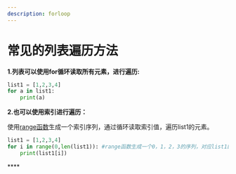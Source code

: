 ```yaml
---
description: forloop
---
```


# 常见的列表遍历方法

**1.列表可以使用for循环读取所有元素，进行遍历:**

```python
list1 = [1,2,3,4]
for a in list1:
    print(a)
```

**2.也可以使用索引进行遍历：**

使用[range函数](rnage-han-shu-jian-jie.md)生成一个索引序列，通过循环读取索引值，遍历list1的元素。

```python
list1 = [1,2,3,4]
for i in range(0,len(list1)): #range函数生成一个0，1，2，3的序列，对应list1四个元素的索引。
    print(list1[i])
```

\*\*\*\*

